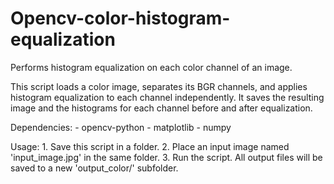 # Opencv-color-histogram-equalization
Performs histogram equalization on each color channel of an image.

This script loads a color image, separates its BGR channels, and applies
histogram equalization to each channel independently. It saves the
resulting image and the histograms for each channel before and after
equalization.

Dependencies:
    - opencv-python
    - matplotlib
    - numpy

Usage:
    1. Save this script in a folder.
    2. Place an input image named 'input_image.jpg' in the same folder.
    3. Run the script. All output files will be saved to a new
       'output_color/' subfolder.
